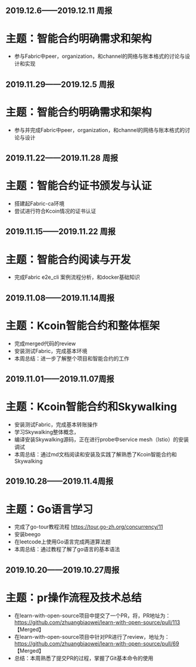 ## 2019.12.6——2019.12.11 周报
# 主题：智能合约明确需求和架构
* 参与Fabric中peer，organization，和channel的网络与账本格式的讨论与设计和实现

## 2019.11.29——2019.12.5 周报
# 主题：智能合约明确需求和架构
* 参与并完成Fabric中peer，organization，和channel的网络与账本格式的讨论与设计

## 2019.11.22——2019.11.28 周报
# 主题：智能合约证书颁发与认证
* 搭建起Fabric-ca环境
* 尝试进行符合Kcoin情况的证书认证

## 2019.11.15——2019.11.22 周报
# 主题：智能合约阅读与开发
* 完成Fabric e2e_cli 案例流程分析，和docker基础知识

## 2019.11.08——2019.11.14周报
# 主题：Kcoin智能合约和整体框架
* 完成merged代码的review
* 安装测试Fabric，完成基本环境
* 本周总结：进一步了解整个项目和智能合约的工作

## 2019.11.01——2019.11.07周报
# 主题：Kcoin智能合约和Skywalking
* 安装测试Fabric，完成基本转账操作
* 学习Skywalking整体概念，
* 编译安装Skywalking源码，正在进行probe中service mesh（Istio）的安装调试
* 本周总结：通过md文档阅读和安装及实践了解熟悉了Kcoin智能合约和Skywalking

## 2019.10.28——2019.11.4周报
# 主题：Go语言学习
* 完成了go-tour教程流程 https://tour.go-zh.org/concurrency/11
* 安装beego
* 在leetcode上使用Go语言完成两道算法题
* 本周总结：通过教程了解了go语言的基本语法

## 2019.10.20——2019.10.27周报
# 主题：pr操作流程及技术总结
* 在learn-with-open-source项目中提交了一个PR，将，PR地址为：https://github.com/zhuangbiaowei/learn-with-open-source/pull/113 【Merged】
* 在learn-with-open-source项目中针对PR进行了review，地址为：https://github.com/zhuangbiaowei/learn-with-open-source/pull/69 【Merged】
* 总结：本周熟悉了提交PR的过程，掌握了Git基本命令的使用
